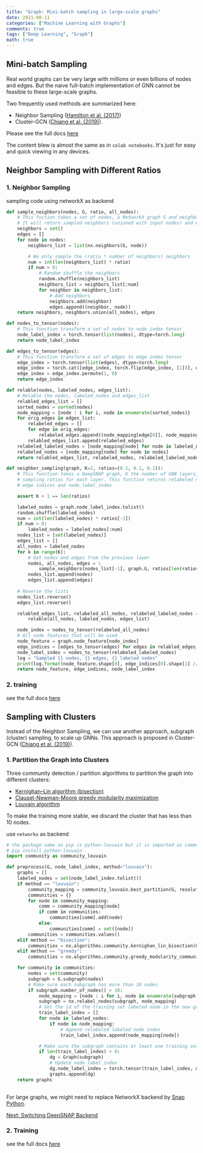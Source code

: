```yaml
---
title: "Graph: Mini-batch sampling in large-scale graphs"
date: 2021-08-11
categories: ["Machine Learning with Graphs"]
comments: true
tags: ["Deep Learning", "Graph"]
math: true
---
```


## Mini-batch Sampling

Real world graphs can be very large with millions or even billions of nodes and edges. But the naive full-batch implementation of GNN cannot be feasible to these large-scale graphs. 

Two frequently used methods are summarized here:
- Neighbor Sampling ([Hamilton et al. (2017)](https://arxiv.org/abs/1706.02216)) 
- Cluster-GCN ([Chiang et al. (2019)](https://arxiv.org/abs/1905.07953)).

Please see the full docs [here](https://snap.stanford.edu/deepsnap/notes/colab.html) 

The content blew is almost the same as in `colab notebooks`.  It's just for easy and quick viewing in any devices.

## Neighbor Sampling with Different Ratios

### 1. Neighbor Sampling
sampling code using networkX as backend
```python
def sample_neighbors(nodes, G, ratio, all_nodes):
    # This fuction takes a set of nodes, a NetworkX graph G and neighbor sampling ratio.
    # It will return sampled neighbors (unioned with input nodes) and edges between 
    neighbors = set()
    edges = []
    for node in nodes:
        neighbors_list = list(nx.neighbors(G, node))

        # We only sample the (ratio * number of neighbors) neighbors
        num = int(len(neighbors_list) * ratio)
        if num > 0:
            # Random shuffle the neighbors
            random.shuffle(neighbors_list)
            neighbors_list = neighbors_list[:num]
            for neighbor in neighbors_list:
                # Add neighbors
                neighbors.add(neighbor)
                edges.append((neighbor, node))
    return neighbors, neighbors.union(all_nodes), edges

def nodes_to_tensor(nodes):
    # This function transform a set of nodes to node index tensor
    node_label_index = torch.tensor(list(nodes), dtype=torch.long)
    return node_label_index

def edges_to_tensor(edges):
    # This function transform a set of edges to edge index tensor
    edge_index = torch.tensor(list(edges), dtype=torch.long)
    edge_index = torch.cat([edge_index, torch.flip(edge_index, [1])], dim=0)
    edge_index = edge_index.permute(1, 0)
    return edge_index

def relable(nodes, labeled_nodes, edges_list):
    # Relable the nodes, labeled_nodes and edges_list
    relabled_edges_list = []
    sorted_nodes = sorted(nodes)
    node_mapping = {node : i for i, node in enumerate(sorted_nodes)}
    for orig_edges in edges_list:
        relabeled_edges = []
        for edge in orig_edges:
            relabeled_edges.append((node_mapping[edge[0]], node_mapping[edge[1]]))
        relabled_edges_list.append(relabeled_edges)
    relabeled_labeled_nodes = [node_mapping[node] for node in labeled_nodes]
    relabeled_nodes = [node_mapping[node] for node in nodes]
    return relabled_edges_list, relabeled_nodes, relabeled_labeled_nodes

def neighbor_sampling(graph, K=2, ratios=(0.1, 0.1, 0.1)):
    # This function takes a DeepSNAP graph, K the number of GNN layers, and neighbor 
    # sampling ratios for each layer. This function returns relabeled node feature, 
    # edge indices and node_label_index

    assert K + 1 == len(ratios)

    labeled_nodes = graph.node_label_index.tolist()
    random.shuffle(labeled_nodes)
    num = int(len(labeled_nodes) * ratios[-1])
    if num > 0:
        labeled_nodes = labeled_nodes[:num]
    nodes_list = [set(labeled_nodes)]
    edges_list = []
    all_nodes = labeled_nodes
    for k in range(K):
        # Get nodes and edges from the previous layer
        nodes, all_nodes, edges = \
            sample_neighbors(nodes_list[-1], graph.G, ratios[len(ratios) - k - 2], all_nodes)
        nodes_list.append(nodes)
        edges_list.append(edges)
    
    # Reverse the lists
    nodes_list.reverse()
    edges_list.reverse()

    relabled_edges_list, relabeled_all_nodes, relabeled_labeled_nodes = \
        relable(all_nodes, labeled_nodes, edges_list)

    node_index = nodes_to_tensor(relabeled_all_nodes)
    # All node features that will be used
    node_feature = graph.node_feature[node_index]
    edge_indices = [edges_to_tensor(edges) for edges in relabled_edges_list]
    node_label_index = nodes_to_tensor(relabeled_labeled_nodes)
    log = "Sampled {} nodes, {} edges, {} labeled nodes"
    print(log.format(node_feature.shape[0], edge_indices[0].shape[1] // 2, node_label_index.shape[0]))
    return node_feature, edge_indices, node_label_index

```
### 2. training
see the full docs [here](https://snap.stanford.edu/deepsnap/notes/colab.html) 

## Sampling with Clusters

Instead of the Neighbor Sampling, we can use another approach, subgraph (cluster) sampling, to scale up GNNs. This approach is proposed in Cluster-GCN ([Chiang et al. (2019)](https://arxiv.org/abs/1905.07953)).

### 1. Partition the Graph into Clusters

Three community detection / partition algorithms to partition the graph into different clusters:
* [Kernighan–Lin algorithm (bisection)](https://networkx.org/documentation/stable/reference/algorithms/generated/networkx.algorithms.community.kernighan_lin.kernighan_lin_bisection.html)
* [Clauset-Newman-Moore greedy modularity maximization](https://networkx.org/documentation/stable/reference/algorithms/generated/networkx.algorithms.community.modularity_max.greedy_modularity_communities.html#networkx.algorithms.community.modularity_max.greedy_modularity_communities)
* [Louvain algorithm](https://python-louvain.readthedocs.io/en/latest/api.html)

To make the training more stable, we discard the cluster that has less than 10 nodes.

use `networkx` as backend
```python
# the package name on pip is python-louvain but it is imported as community in python
# pip install python-louvain
import community as community_louvain

def preprocess(G, node_label_index, method="louvain"):
    graphs = []
    labeled_nodes = set(node_label_index.tolist())
    if method == "louvain":
        community_mapping = community_louvain.best_partition(G, resolution=10)
        communities = {}
        for node in community_mapping:
            comm = community_mapping[node]
            if comm in communities:
                communities[comm].add(node)
            else:
                communities[comm] = set([node])
        communities = communities.values()
    elif method == "bisection":
        communities = nx.algorithms.community.kernighan_lin_bisection(G)
    elif method == "greedy":
        communities = nx.algorithms.community.greedy_modularity_communities(G)

    for community in communities:
        nodes = set(community)
        subgraph = G.subgraph(nodes)
        # Make sure each subgraph has more than 10 nodes
        if subgraph.number_of_nodes() > 10:
            node_mapping = {node : i for i, node in enumerate(subgraph.nodes())}
            subgraph = nx.relabel_nodes(subgraph, node_mapping)
            # Get the id of the training set labeled node in the new graph
            train_label_index = []
            for node in labeled_nodes:
                if node in node_mapping:
                    # Append relabeled labeled node index
                    train_label_index.append(node_mapping[node])

            # Make sure the subgraph contains at least one training set labeled node
            if len(train_label_index) > 0:
                dg = Graph(subgraph)
                # Update node_label_index
                dg.node_label_index = torch.tensor(train_label_index, dtype=torch.long)
                graphs.append(dg)
    return graphs
    
```

For large graphs, we might need to replace NetworkX backend by [Snap Python](https://github.com/snap-stanford/snap-python).

[Next: Switching DeepSNAP Backend](https://colab.research.google.com/drive/1HcuCbOtOoNA55ehgymxYUZWEXcb-68i7?usp=sharing)

### 2. Training

see the full docs [here](https://snap.stanford.edu/deepsnap/notes/colab.html) 